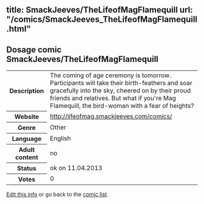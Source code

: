 title: SmackJeeves/TheLifeofMagFlamequill
url: "/comics/SmackJeeves_TheLifeofMagFlamequill.html"
---
Dosage comic SmackJeeves/TheLifeofMagFlamequill
-----------------------------------------

<table class="comicinfo">
<tr>
<th>Description</th><td>The coming of age ceremony is tomorrow. Participants will take their birth-feathers and soar gracefully into the sky, cheered on by their proud friends and relatives. But what if you're Mag Flamequill, the bird-woman with a fear of heights?</td>
</tr>
<tr>
<th>Website</th><td><a href="http://lifeofmag.smackjeeves.com/comics/">http://lifeofmag.smackjeeves.com/comics/</a></td>
</tr>
<tr>
<th>Genre</th><td>Other</td>
</tr>
<tr>
<th>Language</th><td>English</td>
</tr>
<tr>
<th>Adult content</th><td>no</td>
</tr>
<tr>
<th>Status</th><td>ok on 11.04.2013</td>
</tr>
<tr>
<th>Votes</th><td>0</div></td>
</tr>
</table>

[Edit this info](/comics/SmackJeeves_TheLifeofMagFlamequill_edit.html) or go back to the [comic list](../comic-index.html).
